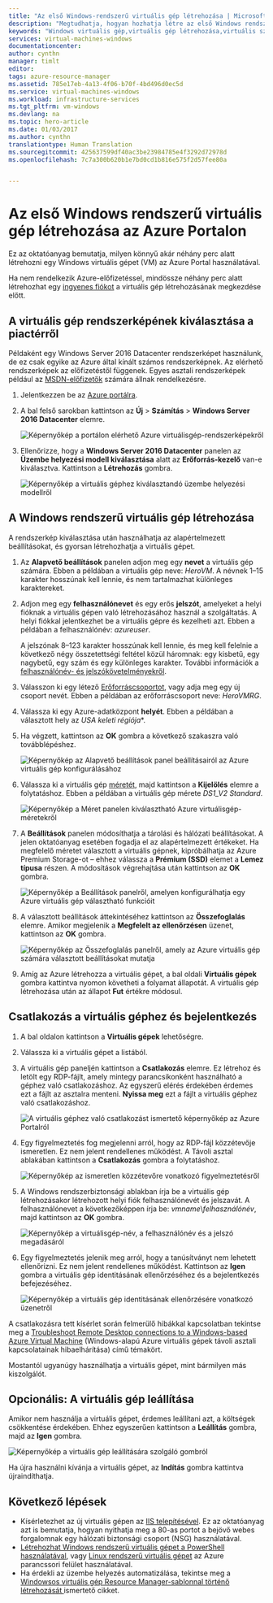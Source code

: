 ```yaml
---
title: "Az első Windows-rendszerű virtuális gép létrehozása | Microsoft Docs"
description: "Megtudhatja, hogyan hozhatja létre az első Windows rendszerű virtuális gépet az Azure Portal használatával."
keywords: "Windows virtuális gép,virtuális gép létrehozása,virtuális számítógép, virtuális gép beállítása"
services: virtual-machines-windows
documentationcenter: 
author: cynthn
manager: timlt
editor: 
tags: azure-resource-manager
ms.assetid: 785e17eb-4a13-4f06-b70f-4bd496d0ec5d
ms.service: virtual-machines-windows
ms.workload: infrastructure-services
ms.tgt_pltfrm: vm-windows
ms.devlang: na
ms.topic: hero-article
ms.date: 01/03/2017
ms.author: cynthn
translationtype: Human Translation
ms.sourcegitcommit: 425637599df40ac3be23984785e4f3292d72978d
ms.openlocfilehash: 7c7a300b620b1e7bd0cd1b816e575f2d57fee80a


---
```

# <a name="create-your-first-windows-virtual-machine-in-the-azure-portal"></a>Az első Windows rendszerű virtuális gép létrehozása az Azure Portalon
Ez az oktatóanyag bemutatja, milyen könnyű akár néhány perc alatt létrehozni egy Windows virtuális gépet (VM) az Azure Portal használatával.  

Ha nem rendelkezik Azure-előfizetéssel, mindössze néhány perc alatt létrehozhat egy [ingyenes fiókot](https://azure.microsoft.com/free/) a virtuális gép létrehozásának megkezdése előtt.

## <a name="choose-the-vm-image-from-the-marketplace"></a>A virtuális gép rendszerképének kiválasztása a piactérről
Példaként egy Windows Server 2016 Datacenter rendszerképet használunk, de ez csak egyike az Azure által kínált számos rendszerképnek. Az elérhető rendszerképek az előfizetéstől függenek. Egyes asztali rendszerképek például az [MSDN-előfizetők](https://azure.microsoft.com/pricing/member-offers/msdn-benefits-details/?WT.mc_id=A261C142F) számára állnak rendelkezésre.

1. Jelentkezzen be az [Azure portálra](https://portal.azure.com).
2. A bal felső sarokban kattintson az **Új** > **Számítás** > **Windows Server 2016 Datacenter** elemre.
   
    ![Képernyőkép a portálon elérhető Azure virtuálisgép-rendszerképekről](./media/virtual-machines-windows-hero-tutorial/marketplace-new.png)
3. Ellenőrizze, hogy a **Windows Server 2016 Datacenter** panelen az **Üzembe helyezési modell kiválasztása** alatt az **Erőforrás-kezelő** van-e kiválasztva. Kattintson a **Létrehozás** gombra.
   
    ![Képernyőkép a virtuális géphez kiválasztandó üzembe helyezési modellről](./media/virtual-machines-windows-hero-tutorial/deployment-model.png)

## <a name="create-the-windows-virtual-machine"></a>A Windows rendszerű virtuális gép létrehozása
A rendszerkép kiválasztása után használhatja az alapértelmezett beállításokat, és gyorsan létrehozhatja a virtuális gépet.

1. Az **Alapvető beállítások** panelen adjon meg egy **nevet** a virtuális gép számára. Ebben a példában a virtuális gép neve: *HeroVM*. A névnek 1–15 karakter hosszúnak kell lennie, és nem tartalmazhat különleges karaktereket.
2. Adjon meg egy **felhasználónevet** és egy erős **jelszót**, amelyeket a helyi fióknak a virtuális gépen való létrehozásához használ a szolgáltatás. A helyi fiókkal jelentkezhet be a virtuális gépre és kezelheti azt. Ebben a példában a felhasználónév: *azureuser*.
   
    A jelszónak 8–123 karakter hosszúnak kell lennie, és meg kell felelnie a következő négy összetettségi feltétel közül háromnak: egy kisbetű, egy nagybetű, egy szám és egy különleges karakter. További információk a [felhasználónév- és jelszókövetelményekről](virtual-machines-windows-faq.md#what-are-the-username-requirements-when-creating-a-vm).

3. Válasszon ki egy létező [Erőforráscsoportot](../azure-resource-manager/resource-group-overview.md#resource-groups), vagy adja meg egy új csoport nevét. Ebben a példában az erőforráscsoport neve: *HeroVMRG*.

4. Válassza ki egy Azure-adatközpont **helyét**. Ebben a példában a választott hely az *USA keleti régiója**. 

4. Ha végzett, kattintson az **OK** gombra a következő szakaszra való továbblépéshez. 
   
    ![Képernyőkép az **Alapvető beállítások** panel beállításairól az Azure virtuális gép konfigurálásához](./media/virtual-machines-windows-hero-tutorial/basics-blade.png)
5. Válassza ki a virtuális gép [méretét](virtual-machines-windows-sizes.md?toc=%2fazure%2fvirtual-machines%2fwindows%2ftoc.json), majd kattintson a **Kijelölés** elemre a folytatáshoz. Ebben a példában a virtuális gép mérete *DS1_V2 Standard*.
   
    ![Képernyőkép a Méret panelen kiválasztható Azure virtuálisgép-méretekről](./media/virtual-machines-windows-hero-tutorial/size-blade.png)
6. A **Beállítások** panelen módosíthatja a tárolási és hálózati beállításokat. A jelen oktatóanyag esetében fogadja el az alapértelmezett értékeket. Ha megfelelő méretet választott a virtuális gépnek, kipróbálhatja az Azure Premium Storage-ot – ehhez válassza a **Prémium (SSD)** elemet a **Lemez típusa** részen. A módosítások végrehajtása után kattintson az **OK** gombra.
   
    ![Képernyőkép a Beállítások panelről, amelyen konfigurálhatja egy Azure virtuális gép választható funkcióit](./media/virtual-machines-windows-hero-tutorial/settings-blade.png)
7. A választott beállítások áttekintéséhez kattintson az **Összefoglalás** elemre. Amikor megjelenik a **Megfelelt az ellenőrzésen** üzenet, kattintson az **OK** gombra.
   
    ![Képernyőkép az Összefoglalás panelről, amely az Azure virtuális gép számára választott beállításokat mutatja](./media/virtual-machines-windows-hero-tutorial/summary-blade.png)
8. Amíg az Azure létrehozza a virtuális gépet, a bal oldali **Virtuális gépek** gombra kattintva nyomon követheti a folyamat állapotát. A virtuális gép létrehozása után az állapot **Fut** értékre módosul.

## <a name="connect-to-the-virtual-machine-and-sign-on"></a>Csatlakozás a virtuális géphez és bejelentkezés
1. A bal oldalon kattintson a **Virtuális gépek** lehetőségre.
2. Válassza ki a virtuális gépet a listából.
3. A virtuális gép paneljén kattintson a **Csatlakozás** elemre. Ez létrehoz és letölt egy RDP-fájlt, amely mintegy parancsikonként használható a géphez való csatlakozáshoz. Az egyszerű elérés érdekében érdemes ezt a fájlt az asztalra menteni. **Nyissa meg** ezt a fájlt a virtuális géphez való csatlakozáshoz.
   
    ![A virtuális géphez való csatlakozást ismertető képernyőkép az Azure Portalról](./media/virtual-machines-windows-hero-tutorial/connect.png)
4. Egy figyelmeztetés fog megjelenni arról, hogy az RDP-fájl közzétevője ismeretlen. Ez nem jelent rendellenes működést. A Távoli asztal ablakában kattintson a **Csatlakozás** gombra a folytatáshoz.
   
    ![Képernyőkép az ismeretlen közzétevőre vonatkozó figyelmeztetésről](./media/virtual-machines-windows-hero-tutorial/rdp-warn.png)
5. A Windows rendszerbiztonsági ablakban írja be a virtuális gép létrehozásakor létrehozott helyi fiók felhasználónevét és jelszavát. A felhasználónevet a következőképpen írja be: *vmname*&#92;*felhasználónév*, majd kattintson az **OK** gombra.
   
    ![Képernyőkép a virtuálisgép-név, a felhasználónév és a jelszó megadásáról](./media/virtual-machines-windows-hero-tutorial/credentials.png)
6. Egy figyelmeztetés jelenik meg arról, hogy a tanúsítványt nem lehetett ellenőrizni. Ez nem jelent rendellenes működést. Kattintson az **Igen** gombra a virtuális gép identitásának ellenőrzéséhez és a bejelentkezés befejezéséhez.
   
   ![Képernyőkép a virtuális gép identitásának ellenőrzésére vonatkozó üzenetről](./media/virtual-machines-windows-hero-tutorial/cert-warning.png)

A csatlakozásra tett kísérlet során felmerülő hibákkal kapcsolatban tekintse meg a [Troubleshoot Remote Desktop connections to a Windows-based Azure Virtual Machine](virtual-machines-windows-troubleshoot-rdp-connection.md?toc=%2fazure%2fvirtual-machines%2fwindows%2ftoc.json) (Windows-alapú Azure virtuális gépek távoli asztali kapcsolatainak hibaelhárítása) című témakört.

Mostantól ugyanúgy használhatja a virtuális gépet, mint bármilyen más kiszolgálót.

## <a name="optional-stop-the-vm"></a>Opcionális: A virtuális gép leállítása
Amikor nem használja a virtuális gépet, érdemes leállítani azt, a költségek csökkentése érdekében. Ehhez egyszerűen kattintson a **Leállítás** gombra, majd az **Igen** gombra.

![Képernyőkép a virtuális gép leállítására szolgáló gombról](./media/virtual-machines-windows-hero-tutorial/stop-vm.png)

Ha újra használni kívánja a virtuális gépet, az **Indítás** gombra kattintva újraindíthatja.

## <a name="next-steps"></a>Következő lépések
* Kísérletezhet az új virtuális gépen az [IIS telepítésével](virtual-machines-windows-hero-role.md?toc=%2fazure%2fvirtual-machines%2fwindows%2ftoc.json). Ez az oktatóanyag azt is bemutatja, hogyan nyithatja meg a 80-as portot a bejövő webes forgalomnak egy hálózati biztonsági csoport (NSG) használatával. 
* [Létrehozhat Windows rendszerű virtuális gépet a PowerShell használatával](virtual-machines-windows-ps-create.md?toc=%2fazure%2fvirtual-machines%2fwindows%2ftoc.json), vagy [Linux rendszerű virtuális gépet](virtual-machines-linux-quick-create-cli.md?toc=%2fazure%2fvirtual-machines%2flinux%2ftoc.json) az Azure parancssori felület használatával.
* Ha érdekli az üzembe helyezés automatizálása, tekintse meg a [Windowsos virtuális gép Resource Manager-sablonnal történő létrehozását ](virtual-machines-windows-ps-template.md?toc=%2fazure%2fvirtual-machines%2fwindows%2ftoc.json) ismertető cikket.




<!--HONumber=Feb17_HO3-->


